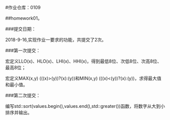 #作业仓库：0109

##homework01。

###提交日期：

2018-9-16,实现作业一要求的功能，共提交了2次。

###第一次提交：

宏定义LLO(x)、HLO(x)、LHI(x)、HHI(x)，得到最低8位、次低8位、次高8位、最高8位；

宏定义MAX(x,y) (((x)>(y))?(x):(y))和MIN(x,y) (((x)<(y))?(x):(y))，求得最大值和最小值。

###第二次提交：

编写std::sort(values.begin(),values.end(),std::greater<quint8>())函数，将数字从大到小排序并输出。

